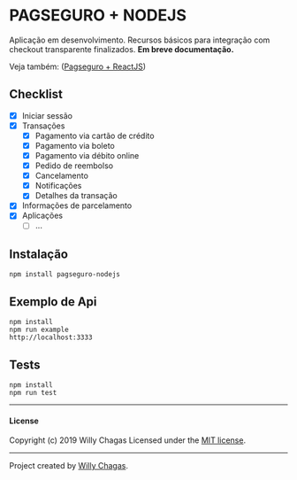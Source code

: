 # PAGSEGURO  + NODEJS

Aplicação em desenvolvimento. Recursos básicos para integração com checkout transparente finalizados. **Em breve documentação.**

Veja também: ([Pagseguro + ReactJS](https://github.com/wchagas/pagseguro-react))

## Checklist
- [x] Iniciar sessão
- [x] Transações
	- [x] Pagamento via cartão de crédito
	- [x] Pagamento via boleto
	- [x] Pagamento via débito online
	- [x] Pedido de reembolso
	- [x] Cancelamento
	- [x] Notificações
	- [x] Detalhes da transação
- [x] Informações de parcelamento
- [x] Aplicações
	- [ ]  ...

## Instalação
```
npm install pagseguro-nodejs
```

## Exemplo de Api
```
npm install
npm run example
http://localhost:3333
```

## Tests
```
npm install
npm run test
```


***

#### License
Copyright (c) 2019 Willy Chagas
Licensed under the [MIT license](LICENSE).


***

Project created by [Willy Chagas](https://atah.com.br).
